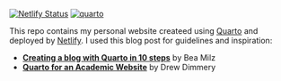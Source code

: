 [![Netlify Status](https://api.netlify.com/api/v1/badges/8b41d3a1-52f0-477d-9d62-8b937b08a9b2/deploy-status)](https://app.netlify.com/sites/brilliant-beignet-edeae3/deploys)
[![quarto](https://img.shields.io/badge/-quarto-%2375aadb)][quarto]

This repo contains my personal website createed using [Quarto][quarto] and deployed by [Netlify](https://www.netlify.com/). I used this blog post for guidelines and inspiration:

- [**Creating a blog with Quarto in 10 steps**](https://beamilz.com/posts/2022-06-05-creating-a-blog-with-quarto/en/) by Bea Milz
- [**Quarto for an Academic Website**](https://ddimmery.com/posts/quarto-website/) by Drew Dimmery


[quarto]: https://quarto.org/
